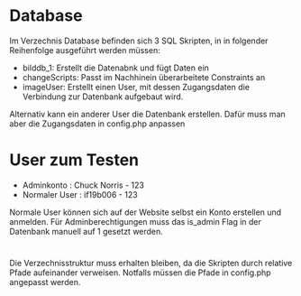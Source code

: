 # Database

Im Verzechnis Database befinden sich 3 SQL Skripten, in in folgender Reihenfolge ausgeführt werden müssen:

- bilddb_1: Erstellt die Datenabnk und fügt Daten ein
- changeScripts: Passt im Nachhinein überarbeitete Constraints an
- imageUser: Erstellt einen User, mit dessen Zugangsdaten die Verbindung zur Datenbank aufgebaut wird.

Alternativ kann ein anderer User die Datenbank erstellen. Dafür muss man aber die Zugangsdaten in config.php anpassen

# User zum Testen

- Adminkonto : Chuck Norris - 123
- Normaler User : if19b006 - 123

Normale User können sich auf der Website selbst ein Konto erstellen und anmelden. Für Adminberechtigungen muss das is_admin Flag in der Datenbank manuell auf 1 gesetzt werden.

#

Die Verzechnisstruktur muss erhalten bleiben, da die Skripten durch relative Pfade aufeinander verweisen. Notfalls müssen die Pfade in config.php angepasst werden.
